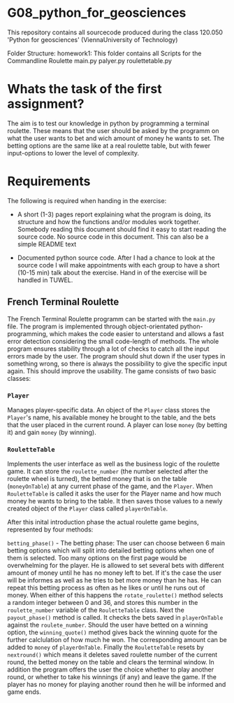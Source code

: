 # G08_python_for_geosciences
This repository contains all sourcecode produced during the class 120.050 'Python for geosciences' (ViennaUniversity of Technology)


Folder Structure:
homework1: This folder contains all Scripts for the Commandline Roulette
      main.py
      palyer.py
      roulettetable.py


# Whats the task of the first assignment?

The aim is to test our knowledge in python by programming
a terminal roulette. These means that the user should be asked
by the programm on what the user wants to bet and wich amount of 
money he wants to set. The betting options are the same like at a
real roulette table, but with fewer input-options to lower the 
level of complexity.


# Requirements

The following is required when handing in the exercise:
* A short (1-3) pages report explaining what the program is doing, its structure and how the functions
and/or modules work together. Somebody reading this document should find it easy to start reading
the source code. No source code in this document. This can also be a simple README text

* Documented python source code.
  After I had a chance to look at the source code I will make appointments with each group to have a short
  (10-15 min) talk about the exercise. Hand in of the exercise will be handled in TUWEL.

## French Terminal Roulette

The French Terminal Roulette programm can be started with the `main.py` file. 
The program is implemented through object-orientated 
python-programming, which makes the code easier to unterstand
and allows a fast error detection considering the small code-length of methods.
The whole program ensures stability through a lot of checks to catch all the 
input errors made by the user. The program should shut down if the user types in 
something wrong, so there is always the possibility to give the specific input again.
This should improve the usability. The game consists of two basic classes:

### `Player` 
Manages player-specific data. An object of the `Player` class
stores the `Player`'s name, his available money he brought to the table, and the bets
that the user placed in the current round. A player can lose `money` (by betting it) 
and gain `money` (by winning).

### `RouletteTable`
Implements the user interface as well as the business
logic of the roulette game. It can store the `roulette_number` (the number selected
after the roulette wheel is turned), the betted money that
is on the table (`moneyOnTable`) at any current phase of the game, and the `Player`.
When `RouletteTable` is called it asks the
user for the Player name and how much money he wants to bring to the table.
It then saves those values to a newly created object of the `Player` class
called `playerOnTable`.

After this inital introduction phase the actual roulette game begins,
represented by four methods:

`betting_phase()` - The betting phase: The user can choose between 6 main betting 
options which will split into detailed betting options when one of them is selected.
Too many options on the first page would be overwhelming for the player. 
He is allowed to set several bets with different amount of money until he has
no money left to bet. If it's the case the user will be informes as well as he tries to
bet more money than he has. He can repeat this betting process as often as he likes 
or until he runs out of money. When either of this happens the `rotate_roulette()` method
selects a random integer between 0 and 36, and stores this number in the 
`roulette_number` variable of the `RouletteTable` class. Next the `payout_phase()` method 
is called. It checks the bets saved in `playerOnTable` against the `roulete_number`. 
Should the user have betted on a winning option, the `winning_quote()` method gives back the 
winning quote for the further calclulation of how much he won. The corresponding amount can be added 
to `money` of `playerOnTable`. Finally the `RouletteTable` resets by `nextround()` which means it
deletes saved roulette number of the current round, the betted money on the table and clears the
terminal window. In addition the program offers the user the choice whether
to play another round, or whether to take his winnings (if any) and leave the game.
If the player has no money for playing another round then he will be informed and game ends.
